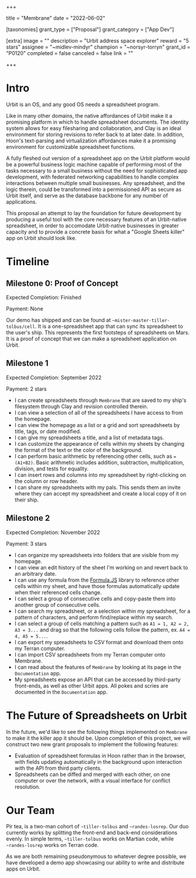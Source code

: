 +++

title = "Membrane" date = "2022-06-02"

[taxonomies] grant_type = ["Proposal"] grant_category = ["App Dev"]

[extra] image = "" description = "Urbit address space explorer" reward = "5 stars" assignee = "~midlev-mindyr" champion = "~norsyr-torryn" grant_id = "P0120" completed = false canceled = false link = ""

+++

# Intro

Urbit is an OS, and any good OS needs a spreadsheet program. 

Like in many other domains, the native affordances of Urbit make it a promising platform in which to handle spreadsheet documents. The identity system allows for easy filesharing and collaboration, and Clay is an ideal environment for storing revisions to refer back to at later date. In addition, Hoon's text-parsing and virtualization affordances make it a promising environment for customizable spreadsheet functions. 

A fully fleshed out version of a spreadsheet app on the Urbit platform would be a powerful business logic machine capable of performing most of the tasks necessary to a small business without the need for sophisticated app development, with federated networking capabilities to handle complex interactions between multiple small businesses. Any spreadsheet, and the logic therein, could be transformed into a permissioned API as secure as Urbit itself, and serve as the database backbone for any number of applications.

This proposal an attempt to lay the foundation for future development by producing a useful tool with the core necessary features of an Urbit-native spreadsheet, in order to accomodate Urbit-native businesses in greater capacity and to provide a concrete basis for what a "Google Sheets killer" app on Urbit should look like.

# Timeline

## Milestone 0: Proof of Concept

Expected Completion: Finished

Payment: None

Our demo has shipped and can be found at `~mister-master-tiller-tolbus/cell`. It is a one-spreadsheet app that can sync its spreadsheet to the user's ship. This represents the first footsteps of spreadsheets on Mars. It is a proof of concept that we can make a spreadsheet application on Urbit.

## Milestone 1

Expected Completion: September 2022

Payment: 2 stars

*  I can create spreadsheets through `Membrane` that are saved to my ship's filesystem through Clay and revision controlled therein.
*  I can view a selection of all of the spreadsheets I have access to from the homepage.
*  I can view the homepage as a list or a grid and sort spreadsheets by title, tags, or date modified.
*  I can give my spreadsheets a title, and a list of metadata tags.
*  I can customize the appearance of cells within my sheets by changing the format of the text or the color of the background.
*  I can perform basic arithmetic by referencing other cells, such as `=(A1+B2)`. Basic arithmetic includes addition, subtraction, multiplication, division, and tests for equality.
*  I can insert rows and columns into my spreadsheet by right-clicking on the column or row header.
*  I can share my spreadsheets with my pals. This sends them an invite where they can accept my spreadsheet and create a local copy of it on their ship.

## Milestone 2

Expected Completion: November 2022

Payment: 3 stars

* I can organize my spreadsheets into folders that are visible from my homepage.
* I can view an edit history of the sheet I'm working on and revert back to an arbitrary date.
* I can use any formula from the [Formula.JS](https://formulajs.info/) library to reference other cells within my sheet, and have those formulas automatically update when their referenced cells change.
* I can select a group of consecutive cells and copy-paste them into another group of consecutive cells.
* I can search my spreadsheet, or a selection within my spreadsheet, for a pattern of characters, and perform find/replace within my search.
* I can select a group of cells matching a pattern such as `A1 = 1, A2 = 2, A3 = 3...` and drag so that the following cells follow the pattern, ex. `A4 = 4, A5 = 5...`.
* I can export my spreadsheets to CSV format and download them onto my Terran computer.
* I can import CSV spreadsheets from my Terran computer onto Membrane.
* I can read about the features of `Membrane` by looking at its page in the `Documentation` app.
* My spreadsheets expose an API that can be accessed by third-party front-ends, as well as other Urbit apps. All pokes and scries are documented in the `Documentation` app.

# The Future of Spreadsheets on Urbit

In the future, we'd like to see the following things implemented on `Membrane` to make it the killer app it should be. Upon completion of this project, we will construct two new grant proposals to implement the following features:

* Evaluation of spreadsheet formulas in Hoon rather than in the browser, with fields updating automatically in the background upon interaction with the API from third party clients.
* Spreadsheets can be diffed and merged with each other, on one computer or over the network, with a visual interface for conflict resolution. 

# Our Team

Pir tea, is a two-man cohort of `~tiller-tolbus` and `~randes-losrep`. Our duo currently works by splitting the front-end and back-end considerations evenly. In simple terms, `~tiller-tolbus` works on Martian code, while `~randes-losrep` works on Terran code. 

As we are both remaining pseudonymous to whatever degree possible, we have developed a demo app showcasing our ability to write and distribute apps on Urbit.
